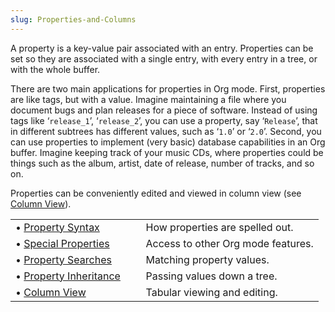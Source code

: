 ```yaml
---
slug: Properties-and-Columns
---
```


A property is a key-value pair associated with an entry. Properties can be set so they are associated with a single entry, with every entry in a tree, or with the whole buffer.

There are two main applications for properties in Org mode. First, properties are like tags, but with a value. Imagine maintaining a file where you document bugs and plan releases for a piece of software. Instead of using tags like ‘`release_1`’, ‘`release_2`’, you can use a property, say ‘`Release`’, that in different subtrees has different values, such as ‘`1.0`’ or ‘`2.0`’. Second, you can use properties to implement (very basic) database capabilities in an Org buffer. Imagine keeping track of your music CDs, where properties could be things such as the album, artist, date of release, number of tracks, and so on.

Properties can be conveniently edited and viewed in column view (see [Column View](Column-View)).

|                                                |    |                                    |
| :--------------------------------------------- | -- | :--------------------------------- |
| • [Property Syntax](Property-Syntax)           |    | How properties are spelled out.    |
| • [Special Properties](Special-Properties)     |    | Access to other Org mode features. |
| • [Property Searches](Property-Searches)       |    | Matching property values.          |
| • [Property Inheritance](Property-Inheritance) |    | Passing values down a tree.        |
| • [Column View](Column-View)                   |    | Tabular viewing and editing.       |
